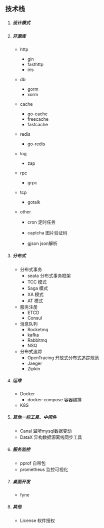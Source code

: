## 技术栈

1. ##### 设计模式

2. ##### 开源库

   - http
     - gin
     - fasthttp
     - iris
   - db
     - gorm
     - xorm
     
   - cache
     - go-cache 
     - freecache
     - fastcache
   - redis
     - go-redis
   
   - log
     - zap
   
   - rpc
     - grpc
   
   - tcp
     - gotalk
   
   - other
   
     - cron 定时任务
   
     - captcha 图片验证码
   
     - gjson json解析
   
3. ##### 分布式

   - 分布式事务
     - seata 分布式事务框架
     - TCC 模式
     - Saga 模式
     - XA 模式
     - AT 模式
   - 服务注册
     - ETCD 
     - Consul
   - 消息队列
     - Rocketmq
     - kafka
     - Rabbitmq
     - NSQ 
   - 分布式追踪
     - OpenTracing 开放式分布式追踪规范
     - Jaeger 
     - Zipkin

4. ##### 运维

   - Docker
     - docker-compose 容器编排
   - K8S

5. ##### 其他一些工具、中间件

   - Canal 监听mysql数据变动
   - DataX 异构数据源离线同步工具

6. ##### 服务监控

   - pprof 自带包
   - prometheus 监控可视化

7. ##### 桌面开发

   - fyne

8. ##### 其他

   - License 软件授权

